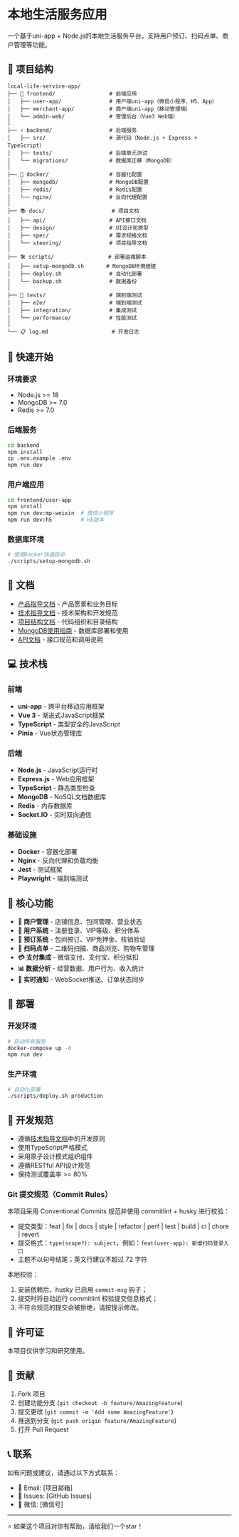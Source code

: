 # 本地生活服务应用

一个基于uni-app + Node.js的本地生活服务平台，支持用户预订、扫码点单、商户管理等功能。

## 📁 项目结构

```
local-life-service-app/
├── 📱 frontend/                 # 前端应用
│   ├── user-app/               # 用户端uni-app（微信小程序、H5、App）
│   ├── merchant-app/           # 商户端uni-app（移动管理端）
│   └── admin-web/              # 管理后台（Vue3 Web端）
│
├── ⚡ backend/                  # 后端服务
│   ├── src/                    # 源代码（Node.js + Express + TypeScript）
│   ├── tests/                  # 后端单元测试
│   └── migrations/             # 数据库迁移（MongoDB）
│
├── 🐳 docker/                   # 容器化配置
│   ├── mongodb/                # MongoDB配置
│   ├── redis/                  # Redis配置
│   └── nginx/                  # 反向代理配置
│
├── 📚 docs/                     # 项目文档
│   ├── api/                    # API接口文档
│   ├── design/                 # UI设计和原型
│   ├── spec/                   # 需求规格文档
│   └── steering/               # 项目指导文档
│
├── 🛠️ scripts/                 # 部署运维脚本
│   ├── setup-mongodb.sh       # MongoDB环境搭建
│   ├── deploy.sh               # 自动化部署
│   └── backup.sh               # 数据备份
│
├── 🧪 tests/                    # 端到端测试
│   ├── e2e/                    # 端到端测试
│   ├── integration/            # 集成测试
│   └── performance/            # 性能测试
│
└── 📋 log.md                    # 开发日志
```

## 🚀 快速开始

### 环境要求
- Node.js >= 18
- MongoDB >= 7.0
- Redis >= 7.0

### 后端服务
```bash
cd backend
npm install
cp .env.example .env
npm run dev
```

### 用户端应用
```bash
cd frontend/user-app
npm install
npm run dev:mp-weixin  # 微信小程序
npm run dev:h5         # H5版本
```

### 数据库环境
```bash
# 使用Docker快速启动
./scripts/setup-mongodb.sh
```

## 📖 文档

- [产品指导文档](./docs/steering/product.md) - 产品愿景和业务目标
- [技术指导文档](./docs/steering/tech.md) - 技术架构和开发规范
- [项目结构文档](./docs/steering/structure.md) - 代码组织和目录结构
- [MongoDB使用指南](./docs/mongodb-guide.md) - 数据库部署和使用
- [API文档](./docs/api/) - 接口规范和调用说明

## 💻 技术栈

### 前端
- **uni-app** - 跨平台移动应用框架
- **Vue 3** - 渐进式JavaScript框架
- **TypeScript** - 类型安全的JavaScript
- **Pinia** - Vue状态管理库

### 后端
- **Node.js** - JavaScript运行时
- **Express.js** - Web应用框架
- **TypeScript** - 静态类型检查
- **MongoDB** - NoSQL文档数据库
- **Redis** - 内存数据库
- **Socket.IO** - 实时双向通信

### 基础设施
- **Docker** - 容器化部署
- **Nginx** - 反向代理和负载均衡
- **Jest** - 测试框架
- **Playwright** - 端到端测试

## 🎯 核心功能

- **🏪 商户管理** - 店铺信息、包间管理、营业状态
- **👥 用户系统** - 注册登录、VIP等级、积分体系
- **📅 预订系统** - 包间预订、VIP免押金、核销验证
- **🛒 扫码点单** - 二维码扫描、商品浏览、购物车管理
- **💳 支付集成** - 微信支付、支付宝、积分抵扣
- **📊 数据分析** - 经营数据、用户行为、收入统计
- **🔔 实时通知** - WebSocket推送、订单状态同步

## 🏢 部署

### 开发环境
```bash
# 启动所有服务
docker-compose up -d
npm run dev
```

### 生产环境
```bash
# 自动化部署
./scripts/deploy.sh production
```

## 📝 开发规范

- 遵循[技术指导文档](./docs/steering/tech.md)中的开发原则
- 使用TypeScript严格模式
- 采用原子设计模式组织组件
- 遵循RESTful API设计规范
- 保持测试覆盖率 >= 80%

### Git 提交规范（Commit Rules）

本项目采用 Conventional Commits 规范并使用 commitlint + husky 进行校验：

- 提交类型：feat | fix | docs | style | refactor | perf | test | build | ci | chore | revert
- 提交格式：`type(scope?): subject`，例如：`feat(user-app): 新增扫码登录入口`
- 主题不以句号结尾；英文行建议不超过 72 字符

本地校验：

1. 安装依赖后，husky 已启用 `commit-msg` 钩子；
2. 提交时将自动运行 commitlint 校验提交信息格式；
3. 不符合规范的提交会被拒绝，请按提示修改。

## 📄 许可证

本项目仅供学习和研究使用。

## 🤝 贡献

1. Fork 项目
2. 创建功能分支 (`git checkout -b feature/AmazingFeature`)
3. 提交更改 (`git commit -m 'Add some AmazingFeature'`)
4. 推送到分支 (`git push origin feature/AmazingFeature`)
5. 打开 Pull Request

## 📞 联系

如有问题或建议，请通过以下方式联系：

- 📧 Email: [项目邮箱]
- 💬 Issues: [GitHub Issues]
- 📱 微信: [微信号]

---

⭐ 如果这个项目对你有帮助，请给我们一个star！
